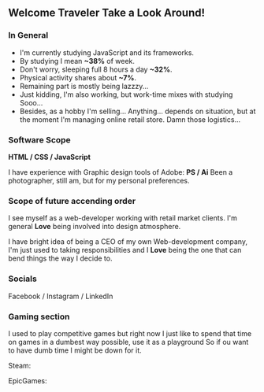 ## Welcome Traveler Take a Look Around!

### In General

 - I'm currently studying JavaScript and its frameworks.
 - By studying I mean **~38%** of week.
 - Don't worry, sleeping full 8 hours a day **~32%**.
 - Physical activity shares about **~7%**.
 - Remaining part is mostly being lazzzy...
 - Just kidding, I'm also working, but work-time mixes with studying Sooo...
 - Besides, as a hobby I'm selling... Anything... depends on situation,
  but at the moment I'm managing online retail store. Damn those logistics...

### Software Scope

**HTML / CSS / JavaScript**

I have experience with Graphic design tools of Adobe: **PS / Ai**
Been a photographer, still am, but for my personal preferences.

### Scope of future accending order

I see myself as a web-developer working with retail market clients.
I'm general **Love** being involved into design atmosphere.

I have bright idea of being a CEO of my own Web-development company,
I'm just used to taking responsibilities and I **Love** being the one
that can bend things the way I decide to.

### Socials

Facebook / Instagram / LinkedIn

### Gaming section

I used to play competitive games but right now I just like to spend
that time on games in a dumbest way possible, use it as a playground
So if ou want to have dumb time I might be down for it.

Steam:

EpicGames:

